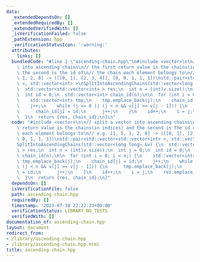 ```yaml
---
data:
  _extendedDependsOn: []
  _extendedRequiredBy: []
  _extendedVerifiedWith: []
  _isVerificationFailed: false
  _pathExtension: hpp
  _verificationStatusIcon: ':warning:'
  attributes:
    links: []
  bundledCode: "#line 1 \"ascending-chain.hpp\"\n#include <vector>\n\n// split a vector\
    \ into ascending chains\n// the first return value is the chains(in indices) and\
    \ the second is the id of\n// the chain each element belongs to\n// e.g. [1, 5,\
    \ 1, 2, 8] -> ([[0, 1], [2, 3, 4]], [0, 0, 1, 1, 1])\nstd::pair<std::vector<std::vector<int>\
    \ >, std::vector<int> >\nSplitIntoAscendingChains(std::vector<long long> &v) {\n\
    \  std::vector<std::vector<int> > res;\n  int n = (int)v.size();\n  int j = 0;\n\
    \  int id = 0;\n  std::vector<int> chain_id(n);\n\n  for (int i = 0; i < n;) {\n\
    \    std::vector<int> tmp;\n    tmp.emplace_back(j);\n    chain_id[j] = id;\n\
    \    j++;\n    while (j == 0 || (j < n && v[j] >= v[j - 1])) {\n      tmp.emplace_back(j);\n\
    \      chain_id[j] = id;\n      j++;\n    }\n    id++;\n    i = j;\n    res.emplace_back(tmp);\n\
    \  }\n  return {res, chain_id};\n}\n"
  code: "#include <vector>\n\n// split a vector into ascending chains\n// the first\
    \ return value is the chains(in indices) and the second is the id of\n// the chain\
    \ each element belongs to\n// e.g. [1, 5, 1, 2, 8] -> ([[0, 1], [2, 3, 4]], [0,\
    \ 0, 1, 1, 1])\nstd::pair<std::vector<std::vector<int> >, std::vector<int> >\n\
    SplitIntoAscendingChains(std::vector<long long> &v) {\n  std::vector<std::vector<int>\
    \ > res;\n  int n = (int)v.size();\n  int j = 0;\n  int id = 0;\n  std::vector<int>\
    \ chain_id(n);\n\n  for (int i = 0; i < n;) {\n    std::vector<int> tmp;\n   \
    \ tmp.emplace_back(j);\n    chain_id[j] = id;\n    j++;\n    while (j == 0 ||\
    \ (j < n && v[j] >= v[j - 1])) {\n      tmp.emplace_back(j);\n      chain_id[j]\
    \ = id;\n      j++;\n    }\n    id++;\n    i = j;\n    res.emplace_back(tmp);\n\
    \  }\n  return {res, chain_id};\n}"
  dependsOn: []
  isVerificationFile: false
  path: ascending-chain.hpp
  requiredBy: []
  timestamp: '2023-07-30 22:22:23+09:00'
  verificationStatus: LIBRARY_NO_TESTS
  verifiedWith: []
documentation_of: ascending-chain.hpp
layout: document
redirect_from:
- /library/ascending-chain.hpp
- /library/ascending-chain.hpp.html
title: ascending-chain.hpp
---
```

